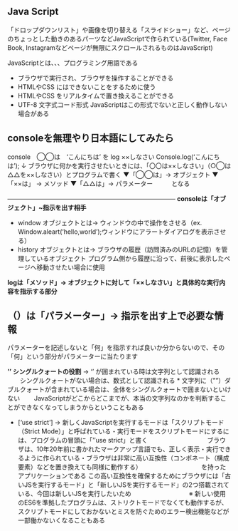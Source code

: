 ## Java Script 
「ドロップダウンリスト」や画像を切り替える「スライドショー」など、ページのちょっとした動きのあるパーツなどJavaScriptで作られている(Twitter, Face Book, Instagramなどページが無限にスクロールされるものはJavaScript)

JavaScriptとは、、、プログラミング用語である
- ブラウザで実行され、ブラウザを操作することができる
- HTMLやCSS にはできないことをするために使う
- HTMLやCSS をリアルタイムで置き換えることができる
- UTF-8 文字式コード形式 JavaScriptはこの形式でないと正しく動作しない場合がある



## consoleを無理やり日本語にしてみたら


console　◯◯は　‘こんにちは’ を log ××しなさい
Console.log(‘こんにちは’);
↓
ブラウザに何かを実行させたいときには、「〇〇は××しなさい」（○◯は△△を××しなさい）とプログラムで書く
▼「◯◯は」→ オブジェクト
▼「××は」 → メソッド
▼「△△は」→ パラメーター　　　となる

———————————————————————————
**consoleは「オブジェクト」~指示を出す相手**
- window オブジェクトとは→ ウィンドウの中で操作をさせる（ex. Window.aleart(‘hello,world’);ウィンドウにアラートダイアログを表示させる）
- history オブジェクトとは→ ブラウザの履歴（訪問済みのURLの記憶）を管理しているオブジェクト プログラム側から履歴に沿って、前後に表示したページへ移動させたい場合に使用

**logは「メソッド」→ オブジェクトに対して「××しなさい」と具体的な実行内容を指示する部分**

## （）は「パラメーター」→ 指示を出す上で必要な情報
パラメーターを記述しないと「何」を指示すれば良いか分からないので、その「何」という部分がパラメーターに当たります

**’’ シングルクォートの役割**
→ ‘’ が囲まれている時は文字列として認識される
　　シングルクォートがない場合は、数式として認識される
    * 文字列に（””）ダブルクォートが含まれている場合は、全体をシングルクォートで囲まないといけない
　　JavaScriptがどこからどこまでが、本当の文字列なのかを判断することができなくなってしまうからということもある
  
- [‘use strict’] → 新しくJavaScriptを実行するモードは「スクリプトモード（Strict Mode）」と呼ばれている・実行モードをスクリプトモードにするには、プログラムの冒頭に「’’use strict」と書く
　　　　　　　　　 ブラウザは、10年20年前に書かれたマークアップ言語でも、正しく表示・実行できるように作られている・ブラウザは非常に高い互換性（コンポネート（構成要素）などを置き換えても同様に動作する）
　　　　　　　　　 を持ったアプリケーションである
                            この高い互換性を確保するためにブラウザには「古いJSを実行するモード」と「新しいJSを実行するモード」の2つ搭載されている、今回は新しいJSを実行したいため
　　　　　　　　　※ 新しい使用のES6を準拠したプログラムは、ストリクトモードでなくても動作するが、スクリプトモードにしておかないとミスを防ぐためのエラー検出機能などが一部働かないくなることもある


